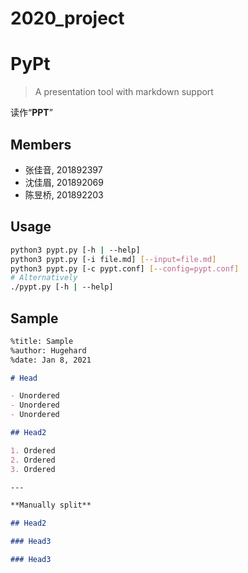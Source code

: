 # 2020_project
# PyPt

> A presentation tool with markdown support

读作“**PPT**”

## Members

- 张佳音, 201892397
- 沈佳眉, 201892069
- 陈昱桥, 201892203

## Usage

```sh
python3 pypt.py [-h | --help]
python3 pypt.py [-i file.md] [--input=file.md]
python3 pypt.py [-c pypt.conf] [--config=pypt.conf]
# Alternatively
./pypt.py [-h | --help]
```

## Sample

```md
%title: Sample
%author: Hugehard
%date: Jan 8, 2021

# Head

- Unordered
- Unordered
- Unordered

## Head2

1. Ordered
2. Ordered
3. Ordered

---

**Manually split**

## Head2

### Head3

### Head3
```

